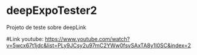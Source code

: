 # deepExpoTester2
Projeto de teste sobre deepLink 

#Link youtube: https://www.youtube.com/watch?v=5wcx67t1jdc&list=PLy9JCsy2u97mC2YWw0fsvSAxTA8y1l0SC&index=2 

